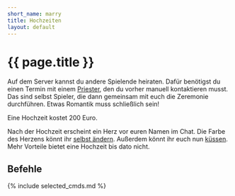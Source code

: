 ```yaml
---
short_name: marry
title: Hochzeiten
layout: default
---
```

# {{ page.title }}

Auf dem Server kannst du andere Spielende heiraten. Dafür benötigst du einen
Termin mit einem [Priester](/commands/marry_listpriests), den du vorher manuell kontaktieren musst.
Das sind selbst Spieler, die dann gemeinsam mit euch die Zeremonie durchführen.
Etwas Romantik muss schließlich sein!

Eine Hochzeit kostet 200 Euro.

Nach der Hochzeit erscheint ein Herz vor euren Namen im Chat. Die Farbe des
Herzens könnt ihr [selbst ändern](/commands/marry_setcolor). Außerdem könnt ihr euch nun
[küssen](/commands/marry_kiss). Mehr Vorteile bietet eine Hochzeit bis dato nicht.

## Befehle

{% include selected_cmds.md %}
